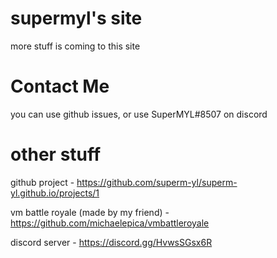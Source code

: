 # supermyl's site
more stuff is coming to this site
# Contact Me
you can use github issues, or use SuperMYL#8507 on discord

# other stuff
github project - https://github.com/superm-yl/superm-yl.github.io/projects/1

vm battle royale (made by my friend) - https://github.com/michaelepica/vmbattleroyale

discord server - https://discord.gg/HvwsSGsx6R

